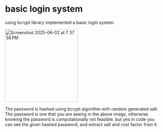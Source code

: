 # basic login system

using bcrypt library implemented a basic login system.

<img width="239" alt="Screenshot 2025-06-02 at 7 37 38 PM" src="https://github.com/user-attachments/assets/38352f80-9ed0-4884-9e85-3574e2bab68c" />

The password is hashed using bcrypt algorithm with random generated salt. The password is one that you are seeing in the above image, otherwise knowing the password is computationally not feasible. but yes in code you can see the given hashed password, and extract salt and cost factor from it.
